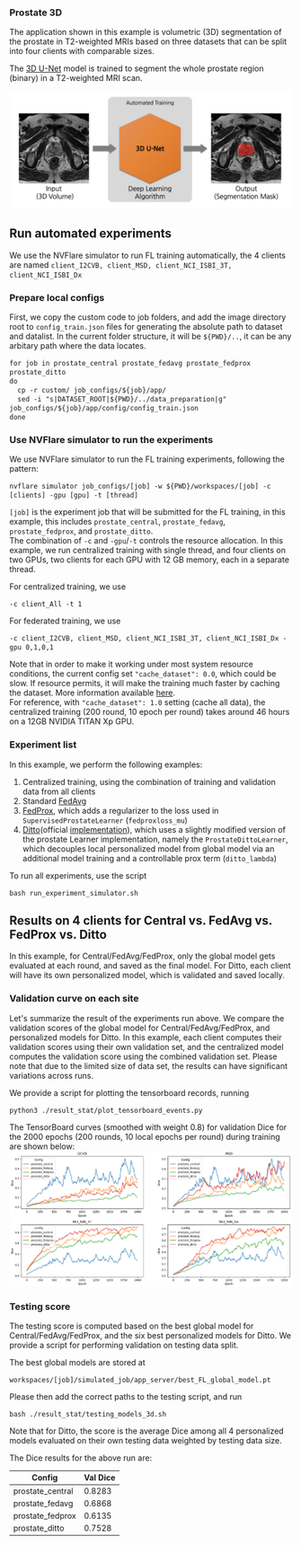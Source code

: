 ### Prostate 3D
The application shown in this example is volumetric (3D) segmentation of the prostate in T2-weighted MRIs based on three datasets that can be split into four clients with comparable sizes.

The [3D U-Net](https://arxiv.org/abs/1606.06650) model is trained to segment the whole prostate region (binary) in a T2-weighted MRI scan. 

![](./figs/Prostate3D.png)

## Run automated experiments
We use the NVFlare simulator to run FL training automatically, the 4 clients are named `client_I2CVB, client_MSD, client_NCI_ISBI_3T, client_NCI_ISBI_Dx`
### Prepare local configs
First, we copy the custom code to job folders, and add the image directory root to `config_train.json` files for generating the absolute path to dataset and datalist. In the current folder structure, it will be `${PWD}/..`, it can be any arbitary path where the data locates.  
```
for job in prostate_central prostate_fedavg prostate_fedprox prostate_ditto
do
  cp -r custom/ job_configs/${job}/app/
  sed -i "s|DATASET_ROOT|${PWD}/../data_preparation|g" job_configs/${job}/app/config/config_train.json
done
```
### Use NVFlare simulator to run the experiments
We use NVFlare simulator to run the FL training experiments, following the pattern:
```
nvflare simulator job_configs/[job] -w ${PWD}/workspaces/[job] -c [clients] -gpu [gpu] -t [thread]
```
`[job]` is the experiment job that will be submitted for the FL training, in this example, this includes `prostate_central`, `prostate_fedavg`, `prostate_fedprox`, and `prostate_ditto`.  
The combination of `-c` and `-gpu`/`-t` controls the resource allocation. In this example, we run centralized training with single thread, and four clients on two GPUs, two clients for each GPU with 12 GB memory, each in a separate thread. 

For centralized training, we use
```
-c client_All -t 1
```
For federated training, we use
```
-c client_I2CVB, client_MSD, client_NCI_ISBI_3T, client_NCI_ISBI_Dx -gpu 0,1,0,1
```

Note that in order to make it working under most system resource conditions, the current config set `"cache_dataset": 0.0`, which could be slow. If resource permits, it will make the training much faster by caching the dataset. More information available [here](https://docs.monai.io/en/stable/data.html#cachedataset).  
For reference, with `"cache_dataset": 1.0` setting (cache all data), the centralized training (200 round, 10 epoch per round) takes around 46 hours on a 12GB NVIDIA TITAN Xp GPU. 

### Experiment list
In this example, we perform the following examples:
1. Centralized training, using the combination of training and validation data from all clients
2. Standard [FedAvg](https://arxiv.org/abs/1602.05629)
3. [FedProx](https://arxiv.org/abs/1812.06127), which adds a regularizer to the loss used in `SupervisedProstateLearner` (`fedproxloss_mu`)
4. [Ditto](https://arxiv.org/abs/2012.04221)(official [implementation](https://github.com/litian96/ditto)), which uses a slightly modified version of the prostate Learner implementation, namely the `ProstateDittoLearner`, which decouples local personalized model from global model via an additional model training and a controllable prox term (`ditto_lambda`)

To run all experiments, use the script
```
bash run_experiment_simulator.sh
```

## Results on 4 clients for Central vs. FedAvg vs. FedProx vs. Ditto
In this example, for Central/FedAvg/FedProx, only the global model gets evaluated at each round, and saved as the final model. For Ditto, each client will have its own personalized model, which is validated and saved locally.
### Validation curve on each site

Let's summarize the result of the experiments run above. We compare the validation scores of 
the global model for Central/FedAvg/FedProx, and personalized models for Ditto. In this example, each client computes their validation scores using their own
validation set, and the centralized model computes the validation score using the combined validation set. Please note that due to the limited size of data set, the results can have significant variations across runs.

We provide a script for plotting the tensorboard records, running
```
python3 ./result_stat/plot_tensorboard_events.py
```
The TensorBoard curves (smoothed with weight 0.8) for validation Dice for the 2000 epochs (200 rounds, 10 local epochs per round) during training are shown below:
![All training curve](./figs/all_training.png)

### Testing score
The testing score is computed based on the best global model for Central/FedAvg/FedProx, and the six best personalized models for Ditto.
We provide a script for performing validation on testing data split.

The best global models are stored at
```
workspaces/[job]/simulated_job/app_server/best_FL_global_model.pt
```

Please then add the correct paths to the testing script, and run

```
bash ./result_stat/testing_models_3d.sh
```
Note that for Ditto, the score is the average Dice among all 4 personalized models evaluated on their own testing data weighted by testing data size.

The Dice results for the above run are:

| Config	          | 	Val Dice	 | 
|------------------|------------|
| prostate_central | 	0.8283	   | 
| prostate_fedavg  | 0.6868     | 
| prostate_fedprox | 0.6135     | 
| prostate_ditto   | 	0.7528	   |